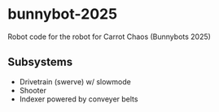 # bunnybot-2025

Robot code for the robot for Carrot Chaos (Bunnybots 2025)

## Subsystems

- Drivetrain (swerve) w/ slowmode
- Shooter
- Indexer powered by conveyer belts
